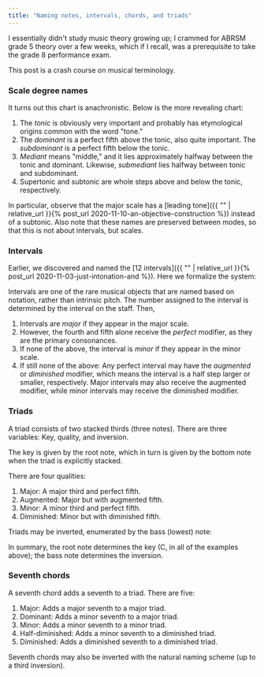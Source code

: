 ```yaml
---
title: "Naming notes, intervals, chords, and triads"
---
```


I essentially didn't study music theory growing up; I crammed for ABRSM grade 5 theory over a few weeks, which if I recall, was a prerequisite to take the grade 8 performance exam.

This post is a crash course on musical terminology.

### Scale degree names

<div id="scale"></div>
<script>
makeInteractive("scale", `
X:1
K:C
L: 1/4
Q:1/4=60
CDEFGAB
w: tonic supertonic mediant subdominant dominant submediant leading~tone
`);
D('scale').style.display = "none";
</script>

It turns out this chart is anachronistic. Below is the more revealing chart:

<div id="scale2"></div>
<script>
makeInteractive("scale2", `
X:1
K:C
L: 1/4
Q:1/4=60
C|[D_B,]|[EA,]|[GF,]|
w: tonic supertonic/subtonic mediant/submediant dominant/subdominant
`);
D('scale2').style.display = "none";
</script>


1. The _tonic_ is obviously very important and probably has etymological origins common with the word "tone."
2. The _dominant_ is a perfect fifth above the tonic, also quite important. The _subdominant_ is a perfect fifth below the tonic.
3. _Mediant_ means "middle," and it lies approximately halfway between the tonic and dominant. Likewise, _submediant_ lies halfway between tonic and subdominant.
4. Supertonic and subtonic are whole steps above and below the tonic, respectively.

In particular, observe that the major scale has a [leading tone]({{ "" | relative_url }}{% post_url 2020-11-10-an-objective-construction %}) instead of a subtonic. Also note that these names are preserved between modes, so that this is not about intervals, but scales.

### Intervals

Earlier, we discovered and named the [12 intervals]({{ "" | relative_url }}{% post_url 2020-11-03-just-intonation-and %}). Here we formalize the system:

Intervals are one of the rare musical objects that are named based on notation, rather than intrinsic pitch. The number assigned to the interval is determined by the interval on the staff. Then,

1. Intervals are _major_ if they appear in the major scale.
1. However, the fourth and fifth alone receive the _perfect_ modifier, as they are the primary consonances.
3. If none of the above, the interval is _minor_ if they appear in the minor scale.
4. If still none of the above: Any perfect interval may have the _augmented_ or _diminished_ modifier, which means the interval is a half step larger or smaller, respectively. Major intervals may also receive the augmented modifier, while minor intervals may receive the diminished modifier.

### Triads

A triad consists of two stacked thirds (three notes). There are three variables: Key, quality, and inversion. 

The key is given by the root note, which in turn is given by the bottom note when the triad is explicitly stacked.

There are four qualities:

<div id="scale3"></div>
<script>
makeInteractive("scale3", `
X:1
K:C
L: 1/4
Q:1/4=60
  [CEG}|[CE^G]|[C_EG]|[C_E_G]|
w: major augmented minor diminished~
`);
</script>

1. Major: A major third and perfect fifth.
2. Augmented: Major but with augmented fifth.
3. Minor: A minor third and perfect fifth.
4. Diminished: Minor but with diminished fifth.

Triads may be inverted, enumerated by the bass (lowest) note:
<div id="scale4"></div>
<script>
makeInteractive("scale4", `
X:1
K:C
L: 1/4
Q:1/4=60
  [CEG}|[C'EG]|[CEG,]|
w: root~position first~inversion second~inversion
`);
</script>

In summary, the root note determines the key (C, in all of the examples above); the bass note determines the inversion.

### Seventh chords

A seventh chord adds a seventh to a triad. There are five:

1. Major: Adds a major seventh to a major triad.
2. Dominant: Adds a minor seventh to a major triad.
3. Minor: Adds a minor seventh to a minor triad.
4. Half-diminished: Adds a minor seventh to a diminished triad.
5. Diminished: Adds a diminished seventh to a diminished triad.

Seventh chords may also be inverted with the natural naming scheme (up to a third inversion).

